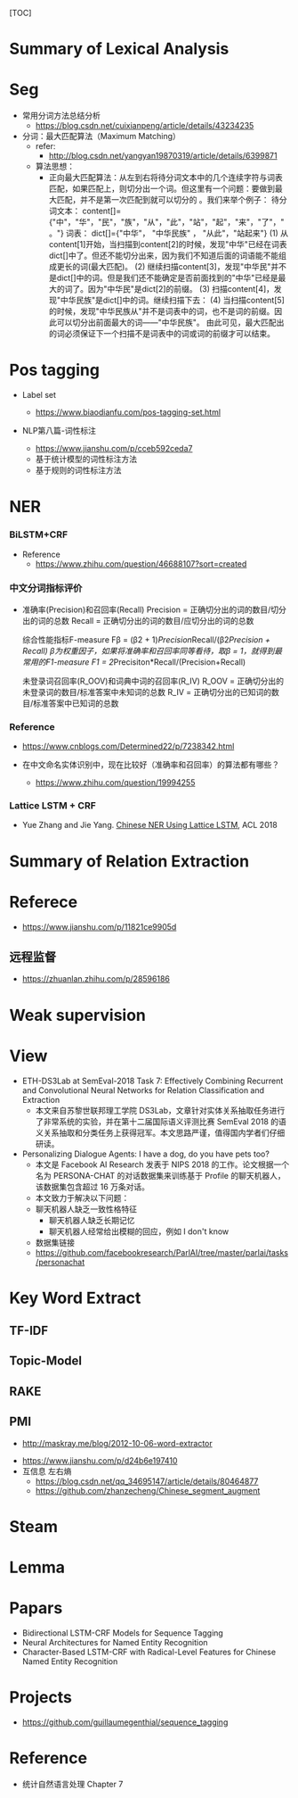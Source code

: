 [TOC]



# Summary of Lexical Analysis

# Seg

+ 常用分词方法总结分析
	+ https://blog.csdn.net/cuixianpeng/article/details/43234235
+ 分词：最大匹配算法（Maximum Matching）
	+ refer:
		+ http://blog.csdn.net/yangyan19870319/article/details/6399871
	+ 算法思想：
		+ 正向最大匹配算法：从左到右将待分词文本中的几个连续字符与词表匹配，如果匹配上，则切分出一个词。但这里有一个问题：要做到最大匹配，并不是第一次匹配到就可以切分的 。我们来举个例子：
           待分词文本：   content[]={"中"，"华"，"民"，"族"，"从"，"此"，"站"，"起"，"来"，"了"，"。"}
           词表：   dict[]={"中华"， "中华民族" ， "从此"，"站起来"}
			(1) 从content[1]开始，当扫描到content[2]的时候，发现"中华"已经在词表dict[]中了。但还不能切分出来，因为我们不知道后面的词语能不能组成更长的词(最大匹配)。
			(2) 继续扫描content[3]，发现"中华民"并不是dict[]中的词。但是我们还不能确定是否前面找到的"中华"已经是最大的词了。因为"中华民"是dict[2]的前缀。
			(3) 扫描content[4]，发现"中华民族"是dict[]中的词。继续扫描下去：
			(4) 当扫描content[5]的时候，发现"中华民族从"并不是词表中的词，也不是词的前缀。因此可以切分出前面最大的词——"中华民族"。
			由此可见，最大匹配出的词必须保证下一个扫描不是词表中的词或词的前缀才可以结束。

# Pos tagging

+ Label set
	+ https://www.biaodianfu.com/pos-tagging-set.html

+ NLP第八篇-词性标注
	+ https://www.jianshu.com/p/cceb592ceda7
	+ 基于统计模型的词性标注方法
	+ 基于规则的词性标注方法

# NER

### BiLSTM+CRF

+ Reference
	+ https://www.zhihu.com/question/46688107?sort=created

### 中文分词指标评价
  - 准确率(Precision)和召回率(Recall)
    	Precision = 正确切分出的词的数目/切分出的词的总数
    	Recall = 正确切分出的词的数目/应切分出的词的总数

  	综合性能指标F-measure
  	Fβ = (β2 + 1)*Precision*Recall/(β2*Precision + Recall)
  	β为权重因子，如果将准确率和召回率同等看待，取β = 1，就得到最常用的F1-measure
  	F1 = 2*Precisiton*Recall/(Precision+Recall)

  	未登录词召回率(R_OOV)和词典中词的召回率(R_IV)
  	R_OOV = 正确切分出的未登录词的数目/标准答案中未知词的总数
  	R_IV = 正确切分出的已知词的数目/标准答案中已知词的总数



### Reference

- https://www.cnblogs.com/Determined22/p/7238342.html

- 在中文命名实体识别中，现在比较好（准确率和召回率）的算法都有哪些？
  - https://www.zhihu.com/question/19994255



### Lattice LSTM + CRF

- Yue Zhang  and Jie Yang. [Chinese NER Using Lattice LSTM](https://arxiv.org/pdf/1805.02023.pdf), ACL 2018



# Summary of Relation Extraction



# Referece

- https://www.jianshu.com/p/11821ce9905d

  

## 远程监督

- https://zhuanlan.zhihu.com/p/28596186



# Weak supervision

# View

- ETH-DS3Lab at SemEval-2018 Task 7: Effectively Combining Recurrent and Convolutional Neural Networks for Relation Classification and Extraction
  - 本文来自苏黎世联邦理工学院 DS3Lab，文章针对实体关系抽取任务进行了非常系统的实验，并在第十二届国际语义评测比赛 SemEval 2018 的语义关系抽取和分类任务上获得冠军。本文思路严谨，值得国内学者们仔细研读。
- Personalizing Dialogue Agents: I have a dog, do you have pets too?
  - 本文是 Facebook AI Research 发表于 NIPS 2018 的工作。论文根据一个名为 PERSONA-CHAT 的对话数据集来训练基于 Profile 的聊天机器人，该数据集包含超过 16 万条对话。
  - 本文致力于解决以下问题：
  - 聊天机器人缺乏一致性格特征
    - 聊天机器人缺乏长期记忆
    - 聊天机器人经常给出模糊的回应，例如 I don't know
  - 数据集链接
  - https://github.com/facebookresearch/ParlAI/tree/master/parlai/tasks/personachat



# Key Word Extract

## TF-IDF

## Topic-Model

## RAKE

## PMI

+ http://maskray.me/blog/2012-10-06-word-extractor

- https://www.jianshu.com/p/d24b6e197410
- 互信息 左右熵
  - https://blog.csdn.net/qq_34695147/article/details/80464877
  - https://github.com/zhanzecheng/Chinese_segment_augment



# Steam



# Lemma

# Papars

- Bidirectional LSTM-CRF Models for Sequence Tagging
- Neural Architectures for Named Entity Recognition
- Character-Based LSTM-CRF with Radical-Level Features for Chinese Named Entity Recognition

# Projects

- https://github.com/guillaumegenthial/sequence_tagging

# Reference

- 统计自然语言处理 Chapter 7